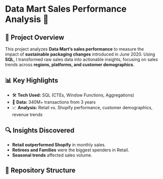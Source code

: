 # Data Mart Sales Performance Analysis 🚀  

## 📌 Project Overview  
This project analyzes **Data Mart’s sales performance** to measure the impact of **sustainable packaging changes** introduced in June 2020. Using **SQL**, I transformed raw sales data into actionable insights, focusing on sales trends across **regions, platforms, and customer demographics**.  

## 📊 Key Highlights  
- 🛠 **Tech Used:** SQL (CTEs, Window Functions, Aggregations)  
- 🏪 **Data:** 340M+ transactions from 3 years  
- 📈 **Analysis:** Retail vs. Shopify performance, customer demographics, revenue trends  

## 🔍 Insights Discovered  
- **Retail outperformed Shopify** in monthly sales.  
- **Retirees and Families** were the biggest spenders in Retail.  
- **Seasonal trends** affected sales volume.  

## 📁 Repository Structure  

